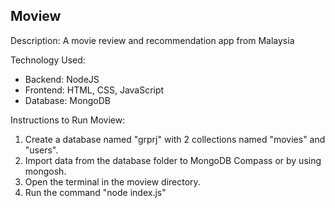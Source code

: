 ## Moview
Description: A movie review and recommendation app from Malaysia

Technology Used:
- Backend: NodeJS
- Frontend: HTML, CSS, JavaScript
- Database: MongoDB

Instructions to Run Moview:
1. Create a database named "grprj" with 2 collections named "movies" and "users".
2. Import data from the database folder to MongoDB Compass or by using mongosh.
3. Open the terminal in the moview directory.
4. Run the command "node index.js"


